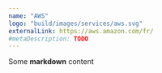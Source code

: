 ```yaml
---
name: "AWS"
logo: "build/images/services/aws.svg"
externalLink: https://aws.amazon.com/fr/
#metaDescription: TODO
---
```


Some **markdown** content
